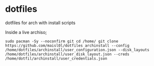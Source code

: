 # dotfiles

dotfiles for arch with install scripts


  Inside a live archiso;
  
  ``sudo pacman -Sy --noconfirm git
  cd /home/
  git clone https://github.com/maisl0l/dotfiles
  archinstall --config /home/dotfiles/archinstall/user_configuration.json --disk_layouts /home/dotfiles/archinstall/user_disk_layout.json --creds /home/dotfil/archinstall/user_credentials.json``
